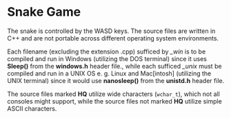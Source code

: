 # Snake Game
The snake is controlled by the WASD keys. The source files are written in C++ and are not portable across different operating system environments. 

Each filename (excluding the extension .cpp) sufficed by *_win* is to be compiled and run in Windows (utilizing the DOS terminal) since it uses **Sleep()** from the **windows.h** header file., while each sufficed *_unix* must be compiled and run in a UNIX OS e. g. Linux and Mac[intosh] (utilizing the UNIX terminal) since it would use **nanosleep()** from the **unistd.h** header file.

The source files marked **HQ** utilize wide characters (`wchar_t`), which not all consoles might support, while the source files not marked **HQ** utilize simple ASCII characters.
